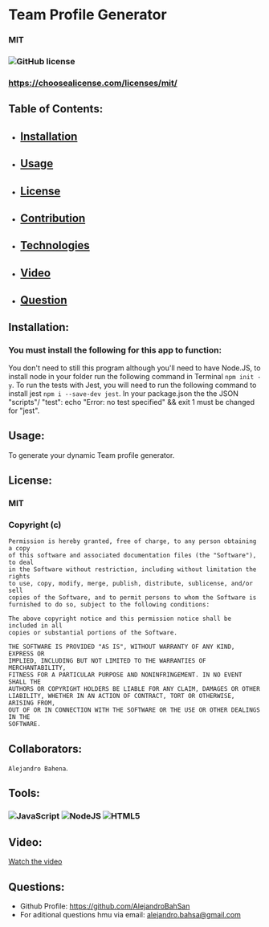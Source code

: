 # Team Profile Generator
 ### MIT 
 ### ![GitHub license](https://img.shields.io/github/license/Naereen/StrapDown.js.svg)
 ### https://choosealicense.com/licenses/mit/
  ## Table of Contents:
  - ## [Installation](#installation)
  - ## [Usage](#usage)
  - ## [License](#license)
  - ## [Contribution](#collaborators)
  - ## [Technologies](#tools)
  - ## [Video](#collaborators)
  - ## [Question](#questions)
  ## Installation:
  ### You must install the following for this app to function:
You don't need to still this program although you'll need to have Node.JS, to install node in your folder run the following command in Terminal `npm init -y`. To run the tests with Jest, you will need to run the following command to install jest `npm i --save-dev jest`. In your package.json the the JSON "scripts"/ "test": echo \"Error: no test specified\" && exit 1 must be changed for "jest".
  ## Usage:
 To generate your dynamic Team profile generator. 
  ## License:
  ### MIT 
  ### Copyright (c) <year> <copyright holders>

    Permission is hereby granted, free of charge, to any person obtaining a copy
    of this software and associated documentation files (the "Software"), to deal
    in the Software without restriction, including without limitation the rights
    to use, copy, modify, merge, publish, distribute, sublicense, and/or sell
    copies of the Software, and to permit persons to whom the Software is
    furnished to do so, subject to the following conditions:
    
    The above copyright notice and this permission notice shall be included in all
    copies or substantial portions of the Software.
    
    THE SOFTWARE IS PROVIDED "AS IS", WITHOUT WARRANTY OF ANY KIND, EXPRESS OR
    IMPLIED, INCLUDING BUT NOT LIMITED TO THE WARRANTIES OF MERCHANTABILITY,
    FITNESS FOR A PARTICULAR PURPOSE AND NONINFRINGEMENT. IN NO EVENT SHALL THE
    AUTHORS OR COPYRIGHT HOLDERS BE LIABLE FOR ANY CLAIM, DAMAGES OR OTHER
    LIABILITY, WHETHER IN AN ACTION OF CONTRACT, TORT OR OTHERWISE, ARISING FROM,
    OUT OF OR IN CONNECTION WITH THE SOFTWARE OR THE USE OR OTHER DEALINGS IN THE
    SOFTWARE.
    
  ## Collaborators:
  `Alejandro Bahena`.
  ## Tools:
  ### ![JavaScript](https://img.shields.io/badge/javascript-%23323330.svg?style=for-the-badge&logo=javascript&logoColor=%23F7DF1E) ![NodeJS](https://img.shields.io/badge/node.js-6DA55F?style=for-the-badge&logo=node.js&logoColor=white) ![HTML5](https://img.shields.io/badge/html5-%23E34F26.svg?style=for-the-badge&logo=html5&logoColor=white)
  ## Video:
  [Watch the video](https://drive.google.com/file/d/1vbW5DFR0WPc9xNLEWIrcepT_kDaYzKoZ/view?usp=sharing)
  ## Questions:
  - Github Profile: https://github.com/AlejandroBahSan
  - For aditional questions hmu via email: alejandro.bahsa@gmail.com
